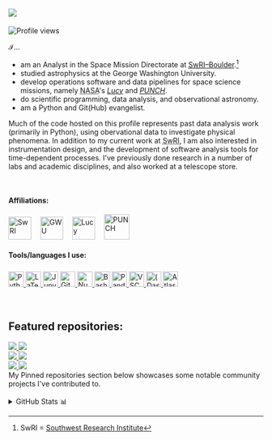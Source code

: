 # <img src="img/banner.gif"/>

<img src="https://komarev.com/ghpvc/?username=cgobat&color=blue" alt="Profile views"/></p>

$\mathcal{I}$...
- am an Analyst in the Space Mission Directorate at [<abbr title="Southwest Research Institute">SwRI</abbr>&ndash;Boulder](https://www.boulder.swri.edu/).[^1]
- studied astrophysics at the George Washington University.
- develop operations software and data pipelines for space science missions, namely <abbr title="National Aeronautics and Space Administration">NASA</abbr>'s [*Lucy*](https://lucy.swri.edu/) and [*PUNCH*](https://punch.space.swri.edu/).
- do scientific programming, data analysis, and observational astronomy.
- am a Python and Git(Hub) evangelist.

Much of the code hosted on this profile represents past data analysis work (primarily in Python), using obervational data to investigate physical phenomena. In addition to my current work at <abbr title="Southwest Research Institute">SwRI</abbr>, I am also interested in instrumentation design, and the development of software analysis tools for time-dependent processes. I've previously done research in a number of labs and academic disciplines, and also worked at a telescope store.

<br/>

#### Affiliations:
<a href="https://www.boulder.swri.edu/doso/index.html" target="_blank"><img height="45" src="https://upload.wikimedia.org/wikipedia/commons/thumb/a/a0/Southwest_Research_Institute_(SwRI)_logo.svg/440px-Southwest_Research_Institute_(SwRI)_logo.svg.png" title="SwRI"></a>&emsp;
<a href="https://physics.columbian.gwu.edu/" target="_blank"><img height="45" src="https://creativeservices.gwu.edu/sites/g/files/zaxdzs2746/f/downloads/gw_monogram_2c.png" title="GWU"></a>&emsp;
<a href="https://lucy.swri.edu/" target="_blank"><img height="45" src="http://lucy.swri.edu/img/Lucy_insignia.svg" title="Lucy"></a>&emsp;
<a href="https://punch.space.swri.edu/" target="_blank"><img height="50" src="https://punch.space.swri.edu/images/punch-logo_240w.png" title="PUNCH"></a>&emsp;

#### Tools/languages I use:
<div style="height: fit-content; padding-top: 5px">
<a href="https://python.org/" target="_blank">
  <img height="30" src="https://cdn.simpleicons.org/python" title="Python">
</a>
<a href="https://www.latex-project.org/" target="_blank">
  <img height="30" src="https://cdn.simpleicons.org/latex" title="LaTeX">
</a>
<a href="https://jupyter.org/" target="_blank">
  <img height="30" src="https://cdn.simpleicons.org/jupyter" title="Jupyter">
</a>
<a href="https://github.com/" target="_blank">
  <img height="30" src="https://cdn.simpleicons.org/github/484545" title="GitHub">
</a>
<a href="https://numpy.org/" target="_blank">
  <img height="30" src="https://cdn.simpleicons.org/numpy" title="NumPy">
</a>
<a href="https://www.gnu.org/software/bash/" target="_blank">
  <img height="30" src="https://cdn.simpleicons.org/gnubash" title="Bash">
</a>
<a href="https://pandas.pydata.org/" target="_blank">
  <img height="30" src="https://cdn.simpleicons.org/pandas/2A08B0" title="Pandas">
</a>
<a href="https://code.visualstudio.com/" target="_blank">
  <img height="30" src="https://cdn.simpleicons.org/visualstudiocode" title="VSCode">
</a>
<a href="https://www.solidworks.com/" target="_blank">
  <img height="30" src="https://cdn.simpleicons.org/dassaultsystemes" title="(Dassault Systèmes) Solidworks">
</a>
<a href="https://www.atlassian.com/" target="_blank">
  <img height="30" src="https://cdn.simpleicons.org/atlassian" title="Atlassian Suite">
</a>
</div><br/><br/>


## Featured repositories:

<a href="https://github.com/cgobat/asymmetric_uncertainty/" target="_blank">
  <img src="https://github-readme-stats.vercel.app/api/pin/?username=cgobat&repo=asymmetric_uncertainty"/>
</a>
<a href="https://github.com/cgobat/dark-GRBs" target="_blank">
  <img src="https://github-readme-stats.vercel.app/api/pin/?username=cgobat&repo=dark-GRBs">
</a>
<br/>
<a href="https://github.com/cgobat/XDBS/" target="_blank">
  <img src="https://github-readme-stats.vercel.app/api/pin/?username=cgobat&repo=XDBS"/>
</a>
<a href="https://github.com/cgobat/astro-instruments/" target="_blank">
  <img src="https://github-readme-stats.vercel.app/api/pin/?username=cgobat&repo=astro-instruments"/>
</a>
<br/>
<a href="https://gist.github.com/cgobat/5e32510aa0cfd2ddd8b576b414a93866" target="_blank">
  <img src="https://gists-readme.yizack.com/api/pin?user=cgobat&id=5e32510aa0cfd2ddd8b576b414a93866"/>
</a>
<a href="https://gist.github.com/cgobat/9d7f8957523f0ab925043231d431562f" target="_blank">
  <img src="https://gists-readme.yizack.com/api/pin?user=cgobat&id=9d7f8957523f0ab925043231d431562f"/>
</a>
<br/>
My Pinned repositories section below showcases some notable community projects I've contributed to.
<br/><br/>

<details>
<summary>GitHub Stats 📊</summary>
<p align="center">
  <img src="https://github-readme-stats.vercel.app/api?username=cgobat&show_icons=true&theme=dark&hide_rank=true&custom_title=%40cgobat%27s%20stats" alt="stats">
  <img src="https://github-readme-stats.vercel.app/api/top-langs/?username=cgobat&theme=dark&hide=jupyter%20notebook,mathematica&langs_count=4" alt="languages">
</p>
</details>

[^1]: SwRI = [Southwest Research Institute](https://www.swri.org/)
